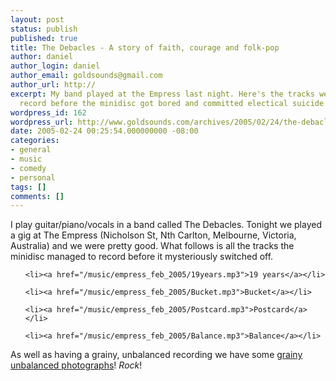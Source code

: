 ```yaml
---
layout: post
status: publish
published: true
title: The Debacles - A story of faith, courage and folk-pop
author: daniel
author_login: daniel
author_email: goldsounds@gmail.com
author_url: http://
excerpt: My band played at the Empress last night. Here's the tracks we managed to
  record before the minidisc got bored and committed electical suicide.
wordpress_id: 162
wordpress_url: http://www.goldsounds.com/archives/2005/02/24/the-debacles-a-story-of-faith-courage-and-folk-pop/
date: 2005-02-24 00:25:54.000000000 -08:00
categories:
- general
- music
- comedy
- personal
tags: []
comments: []
---
```

I play guitar/piano/vocals in a band called The Debacles. Tonight we played a gig at The Empress (Nicholson St, Nth Carlton, Melbourne, Victoria, Australia) and we were pretty good. What follows is all the tracks the minidisc managed to record before it mysteriously switched off.

<ul>

	<li><a href="/music/empress_feb_2005/19years.mp3">19 years</a></li>

	<li><a href="/music/empress_feb_2005/Bucket.mp3">Bucket</a></li>

	<li><a href="/music/empress_feb_2005/Postcard.mp3">Postcard</a></li>

	<li><a href="/music/empress_feb_2005/Balance.mp3">Balance</a></li>

</ul>

As well as having a grainy, unbalanced recording we have some <a href="http://www.goldsounds.com/gallery/Empress2005-02-23">grainy unbalanced photographs</a>! <em>Rock</em>!
